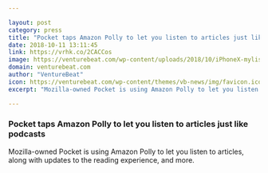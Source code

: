 ```yaml
---

layout: post
category: press
title: "Pocket taps Amazon Polly to let you listen to articles just like podcasts"
date: 2018-10-11 13:11:45
link: https://vrhk.co/2CACCos
image: https://venturebeat.com/wp-content/uploads/2018/10/iPhoneX-mylist-listen-player1.png?fit=1155%2C1084&strip=all
domain: venturebeat.com
author: "VentureBeat"
icon: https://venturebeat.com/wp-content/themes/vb-news/img/favicon.ico
excerpt: "Mozilla-owned Pocket is using Amazon Polly to let you listen to articles, along with updates to the reading experience, and more."

---
```


### Pocket taps Amazon Polly to let you listen to articles just like podcasts

Mozilla-owned Pocket is using Amazon Polly to let you listen to articles, along with updates to the reading experience, and more.